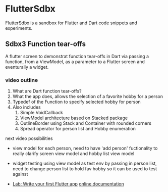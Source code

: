 # FlutterSdbx

FlutterSdbx is a sandbox for Flutter and Dart code snippets and experiments.

## Sdbx3 Function tear-offs

A flutter screen to demonstrat function tear-offs in Dart via passing a function, 
from a ViewModel, as a parameter to a Flutter screen and eventurally a widget.

### video outline

1. What are Dart function tear-offs?
2. What the app does, allows the selection of a favorite hobby for a person
3. Typedef of the Function to specify selected hobby for person
4. Also includes
    1. Simple VoidCallback
    2. ViewModel architecture based on Stacked package
    3. OutlineBorder using Stack and Container with rounded corners
    4. Spread operator for person list and Hobby enumeration


next video possibilities
- view model for each person, need to have 'add person' fuctionality to really clarify
screen view model and hobby list view model
- widget testing using view model as test env by passing in person list, need to
change person list to hold fav hobby so it can be used to test against

- [Lab: Write your first Flutter app](https://flutter.dev/docs/get-started/codelab)
  [online documentation](https://flutter.dev/docs)
